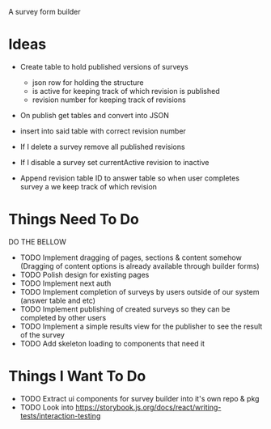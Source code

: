 A survey form builder

# Ideas

- Create table to hold published versions of surveys

  - json row for holding the structure
  - is active for keeping track of which revision is published
  - revision number for keeping track of revisions

- On publish get tables and convert into JSON
- insert into said table with correct revision number

- If I delete a survey remove all published revisions

- If I disable a survey set currentActive revision to inactive

- Append revision table ID to answer table so when user completes survey a we keep track of which revision

# Things Need To Do

DO THE BELLOW

- TODO Implement dragging of pages, sections & content somehow (Dragging of content options is already available through builder forms)
- TODO Polish design for existing pages
- TODO Implement next auth
- TODO Implement completion of surveys by users outside of our system (answer table and etc)
- TODO Implement publishing of created surveys so they can be completed by other users
- TODO Implement a simple results view for the publisher to see the result of the survey
- TODO Add skeleton loading to components that need it

# Things I Want To Do

- TODO Extract ui components for survey builder into it's own repo & pkg
- TODO Look into https://storybook.js.org/docs/react/writing-tests/interaction-testing
